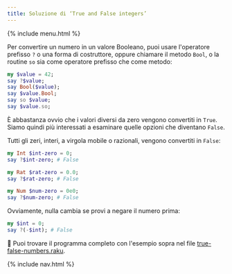 ```yaml
---
title: Soluzione di ‘True and False integers’
---
```


{% include menu.html %}

Per convertire un numero in un valore Booleano, puoi usare l'operatore prefisso `?` o una forma di costruttore, oppure chiamare il metodo `Bool`, o la routine `so` sia come operatore prefisso che come metodo:

```raku
my $value = 42;
say ?$value;
say Bool($value);
say $value.Bool;
say so $value;
say $value.so;
```

È abbastanza ovvio che i valori diversi da zero vengono convertiti in `True`. Siamo quindi più interessati a esaminare quelle opzioni che diventano `False`.

Tutti gli zeri, interi, a virgola mobile o razionali, vengono convertiti in `False`:

```raku
my Int $int-zero = 0;
say ?$int-zero; # False

my Rat $rat-zero = 0.0;
say ?$rat-zero; # False

my Num $num-zero = 0e0;
say ?$num-zero; # False
```

Ovviamente, nulla cambia se provi a negare il numero prima:

```raku
my $int = 0;
say ?(-$int); # False
```

🦋 Puoi trovare il programma completo con l'esempio sopra nel file [true-false-numbers.raku](https://github.com/ash/raku-course/blob/master/exercises/coercion/true-false-numbers.raku).

{% include nav.html %}